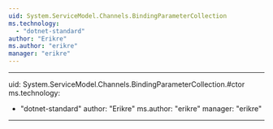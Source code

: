 ```yaml
---
uid: System.ServiceModel.Channels.BindingParameterCollection
ms.technology: 
  - "dotnet-standard"
author: "Erikre"
ms.author: "erikre"
manager: "erikre"
---
```


---
uid: System.ServiceModel.Channels.BindingParameterCollection.#ctor
ms.technology: 
  - "dotnet-standard"
author: "Erikre"
ms.author: "erikre"
manager: "erikre"
---
